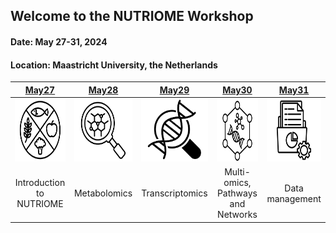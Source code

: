 ## Welcome to the NUTRIOME Workshop
#### Date: May 27-31, 2024
#### Location: Maastricht University, the Netherlands


| [May27](pages/day1/nutriome.md) | [May28](pages/day2) | [May29](pages/day3) | [May30](pages/day4)  | [May31](pages/day5) |
| :---: | :---: | :---: | :---: | :---: |
| <img src="images/day1.png" height="100"/> | <img src="images/day2.png" height="100"/> | <img src="images/day3.png" height="100"/> | <img src="images/day4.png" height="100"/> | <img src="images/day5.png" height="100"/>
| Introduction to NUTRIOME | Metabolomics |  Transcriptomics | Multi-omics, Pathways and Networks| Data management | 
